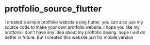 # protfolio_source_flutter
I created a simple protfolio website using flutter. you can also use my source code to make your own protfolio website. I hope you like my protfolio.I don't have any idea about my protfolio desing. hope I will do better in future. But  I created this website just for mobile version
